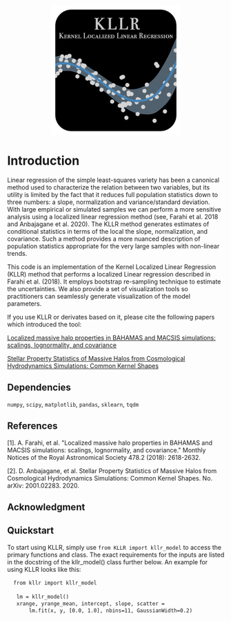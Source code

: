<p align="center">
  <img src="logo.png" width="300" title="logo">
</p>

# Introduction

 
Linear regression of the simple least-squares variety has been a canonical method used to characterize
 the relation between two variables, but its utility is limited by the fact that it reduces full 
 population statistics down to three numbers: a slope, normalization and variance/standard deviation.
 With large empirical or simulated samples we can perform a more sensitive analysis
 using a localized linear regression method (see, Farahi et al. 2018 and Anbajagane et al. 2020).
 The KLLR method generates estimates of conditional statistics in terms of the local the slope, normalization,
 and covariance. Such a method provides a more nuanced description of population statistics appropriate
 for the very large samples with non-linear trends.

This code is an implementation of the Kernel Localized Linear Regression (KLLR) method 
that performs a localized Linear regression described in Farahi et al. (2018). It employs 
bootstrap re-sampling technique to estimate the uncertainties. We also provide a set of visualization
tools so practitioners can seamlessly generate visualization of the model parameters.

If you use KLLR or derivates based on it, please cite the following papers which introduced the tool:

[Localized massive halo properties in BAHAMAS and MACSIS simulations: scalings, lognormality, and covariance](https://academic.oup.com/mnras/article-abstract/478/2/2618/4993329)

[Stellar Property Statistics of Massive Halos from Cosmological Hydrodynamics Simulations: Common Kernel Shapes](https://arxiv.org/abs/2001.02283)

## Dependencies

`numpy`, `scipy`,  `matplotlib`, `pandas`, `sklearn`, `tqdm`

## References

[1]. A. Farahi, et al. "Localized massive halo properties in BAHAMAS and MACSIS simulations: scalings, lognormality, and covariance." Monthly Notices of the Royal Astronomical Society 478.2 (2018): 2618-2632.

[2]. D. Anbajagane, et al. Stellar Property Statistics of Massive Halos from Cosmological Hydrodynamics Simulations: Common Kernel Shapes. No. arXiv: 2001.02283. 2020.


## Acknowledgment


## Quickstart

To start using KLLR, simply use `from KLLR import kllr_model` to
access the primary functions and class. The exact requirements for the inputs are
listed in the docstring of the kllr_model() class further below.
An example for using KLLR looks like this:

      from kllr import kllr_model
       
       lm = kllr_model()
       xrange, yrange_mean, intercept, slope, scatter =
           lm.fit(x, y, [0.0, 1.0], nbins=11, GaussianWidth=0.2)


